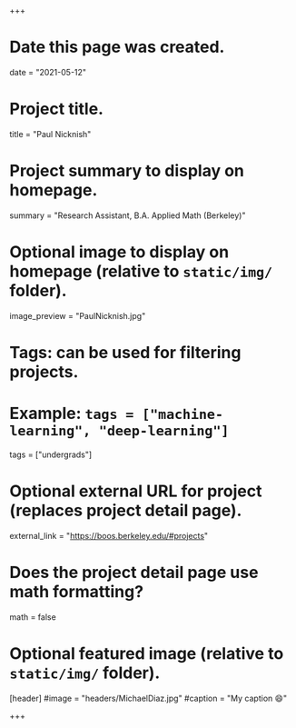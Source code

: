 +++
# Date this page was created.
date = "2021-05-12"

# Project title.
title = "Paul Nicknish"

# Project summary to display on homepage.
summary = "Research Assistant, B.A. Applied Math (Berkeley)"

# Optional image to display on homepage (relative to `static/img/` folder).
image_preview = "PaulNicknish.jpg"

# Tags: can be used for filtering projects.
# Example: `tags = ["machine-learning", "deep-learning"]`
tags = ["undergrads"]

# Optional external URL for project (replaces project detail page).
external_link = "https://boos.berkeley.edu/#projects"

# Does the project detail page use math formatting?
math = false

# Optional featured image (relative to `static/img/` folder).
[header]
#image = "headers/MichaelDiaz.jpg"
#caption = "My caption :smile:"

+++


